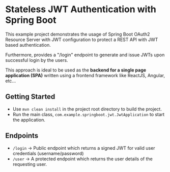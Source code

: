# Stateless JWT Authentication with Spring Boot

This example project demonstrates the usage of Spring Boot OAuth2 Resource Server
with JWT configuration to protect a REST API with JWT based authentication.

Furthermore, provides a "/login" endpoint to generate and issue JWTs upon
successful login by the users.

This approach is ideal to be used as the 
**backend for a single page application (SPA)** written using a frontend framework like
ReactJS, Angular, etc...

## Getting Started

- Use `mvn clean install` in the project root directory to build the project. 
- Run the main class, `com.example.springboot.jwt.JwtApplication` to start the application.

## Endpoints

- `/login` -> Public endpoint which returns a signed JWT for valid user credentials (username/password)
- `/user` -> A protected endpoint which returns the user details of the 
requesting user.